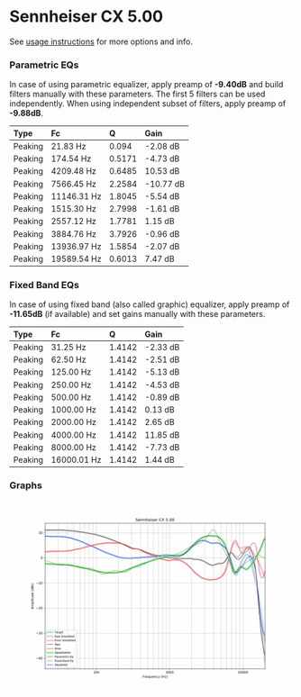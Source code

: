 # Sennheiser CX 5.00
See [usage instructions](https://github.com/jaakkopasanen/AutoEq#usage) for more options and info.

### Parametric EQs
In case of using parametric equalizer, apply preamp of **-9.40dB** and build filters manually
with these parameters. The first 5 filters can be used independently.
When using independent subset of filters, apply preamp of **-9.88dB**.

| Type    | Fc          |      Q | Gain      |
|:--------|:------------|:-------|:----------|
| Peaking | 21.83 Hz    | 0.094  | -2.08 dB  |
| Peaking | 174.54 Hz   | 0.5171 | -4.73 dB  |
| Peaking | 4209.48 Hz  | 0.6485 | 10.53 dB  |
| Peaking | 7566.45 Hz  | 2.2584 | -10.77 dB |
| Peaking | 11146.31 Hz | 1.8045 | -5.54 dB  |
| Peaking | 1515.30 Hz  | 2.7998 | -1.61 dB  |
| Peaking | 2557.12 Hz  | 1.7781 | 1.15 dB   |
| Peaking | 3884.76 Hz  | 3.7926 | -0.96 dB  |
| Peaking | 13936.97 Hz | 1.5854 | -2.07 dB  |
| Peaking | 19589.54 Hz | 0.6013 | 7.47 dB   |

### Fixed Band EQs
In case of using fixed band (also called graphic) equalizer, apply preamp of **-11.65dB**
(if available) and set gains manually with these parameters.

| Type    | Fc          |      Q | Gain     |
|:--------|:------------|:-------|:---------|
| Peaking | 31.25 Hz    | 1.4142 | -2.33 dB |
| Peaking | 62.50 Hz    | 1.4142 | -2.51 dB |
| Peaking | 125.00 Hz   | 1.4142 | -5.13 dB |
| Peaking | 250.00 Hz   | 1.4142 | -4.53 dB |
| Peaking | 500.00 Hz   | 1.4142 | -0.89 dB |
| Peaking | 1000.00 Hz  | 1.4142 | 0.13 dB  |
| Peaking | 2000.00 Hz  | 1.4142 | 2.65 dB  |
| Peaking | 4000.00 Hz  | 1.4142 | 11.85 dB |
| Peaking | 8000.00 Hz  | 1.4142 | -7.73 dB |
| Peaking | 16000.01 Hz | 1.4142 | 1.44 dB  |

### Graphs
![](./Sennheiser%20CX%205.00.png)